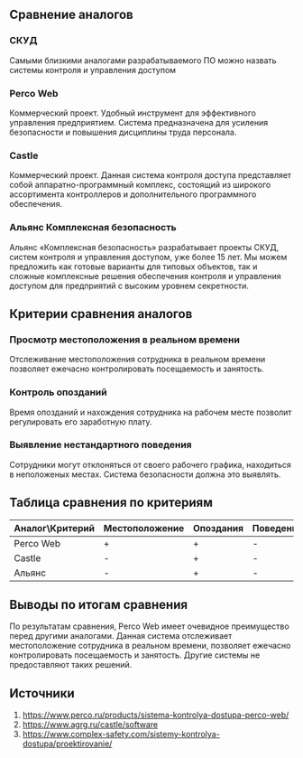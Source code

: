 ## Сравнение аналогов
### СКУД
Самыми близкими аналогами разрабатываемого ПО можно назвать системы контроля и управления доступом
### Perco Web
Коммерческий проект. Удобный инструмент для эффективного управления предприятием. Система предназначена для усиления безопасности и повышения дисциплины труда персонала.
### Castle
Коммерческий проект. Данная система контроля доступа представляет собой аппаратно-программный комплекс, состоящий из широкого ассортимента контроллеров и дополнительного программного обеспечения.
### Альянс Комплексная безопасность
Альянс «Комплексная безопасность» разрабатывает проекты СКУД, систем контроля и управления доступом, уже более 15 лет. Мы можем предложить как готовые варианты для типовых объектов, так и сложные комплексные решения обеспечения контроля и управления доступом для предприятий с высоким уровнем секретности.
## Критерии сравнения аналогов
### Просмотр местоположения в реальном времени
Отслеживание местоположения сотрудника в реальном времени позволяет ежечасно контролировать посещаемость и занятость.
### Контроль опозданий
Время опозданий и нахождения сотрудника на рабочем месте позволит регулировать его заработную плату.
### Выявление нестандартного поведения
Сотрудники могут отклоняться от своего рабочего графика, находиться в неположеных местах. Система безопасности должна это выявлять.
## Таблица сравнения по критериям

Аналог\Критерий|Местоположение|Опоздания|Поведение
-|-|-|-
Perco Web|+|+|-
Castle|-|+|-
Альянс|-|+|-

## Выводы по итогам сравнения
По результатам сравнения, Perco Web имеет очевидное преимущество перед другими аналогами. Данная система отслеживает местоположение сотрудника в реальном времени, позволяет ежечасно контролировать посещаемость и занятость. Другие системы не предоставляют таких решений.

## Источники
1. https://www.perco.ru/products/sistema-kontrolya-dostupa-perco-web/
2. https://www.agrg.ru/castle/software
3. https://www.complex-safety.com/sistemy-kontrolya-dostupa/proektirovanie/